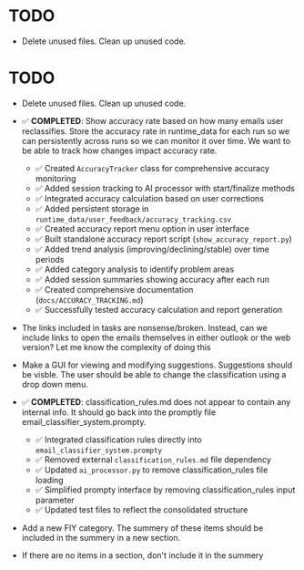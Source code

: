 # TODO

- Delete unused files. Clean up unused code.

# TODO

- Delete unused files. Clean up unused code.

- ✅ **COMPLETED**: Show accuracy rate based on how many emails user reclassifies. Store the accuracy rate in runtime_data for each run so we can persistently across runs so we can monitor it over time. We want to be able to track how changes impact accuracy rate.
  - ✅ Created `AccuracyTracker` class for comprehensive accuracy monitoring
  - ✅ Added session tracking to AI processor with start/finalize methods
  - ✅ Integrated accuracy calculation based on user corrections
  - ✅ Added persistent storage in `runtime_data/user_feedback/accuracy_tracking.csv`
  - ✅ Created accuracy report menu option in user interface
  - ✅ Built standalone accuracy report script (`show_accuracy_report.py`)
  - ✅ Added trend analysis (improving/declining/stable) over time periods
  - ✅ Added category analysis to identify problem areas
  - ✅ Added session summaries showing accuracy after each run
  - ✅ Created comprehensive documentation (`docs/ACCURACY_TRACKING.md`)
  - ✅ Successfully tested accuracy calculation and report generation

- The links included in tasks are nonsense/broken. Instead, can we include links to open the emails themselves in either outlook or the web version? Let me know the complexity of doing this

- Make a GUI for viewing and modifying suggestions. Suggestions should be visble. The user should be able to change the classification using a drop down menu.

- ✅ **COMPLETED**: classification_rules.md does not appear to contain any internal info. It should go back into the promptly file email_classifier_system.prompty.
  - ✅ Integrated classification rules directly into `email_classifier_system.prompty`
  - ✅ Removed external `classification_rules.md` file dependency
  - ✅ Updated `ai_processor.py` to remove classification_rules file loading
  - ✅ Simplified prompty interface by removing classification_rules input parameter
  - ✅ Updated test files to reflect the consolidated structure

- Add a new FIY category. The summery of these items should be included in the summery in a new section.

- If there are no items in a section, don't include it in the summery


